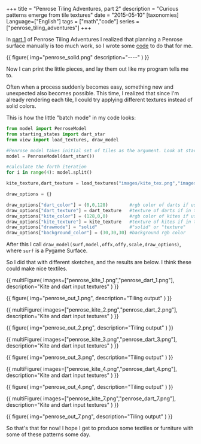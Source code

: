 +++
title = "Penrose Tiling Adventures, part 2"
description = "Curious patterns emerge from tile textures"
date = "2015-05-10"
[taxonomies]
Language=["English"]
tags = ["math","code"]
series = ["penrose_tiling_adventures"]
+++

In [part 1](@/text/2015-penrose-1/index.md) of Penrose Tiling Adventures I realized that planning a Penrose
surface manually is too much work, so I wrote some
[code](https://github.com/mollikka/Penrose) to do that for me.

{{
    figure(
        img="penrose_solid.png"
        description="----"
    )
}}



Now I can print the little pieces, and lay them out like my program tells me to.

Often when a process suddenly becomes easy, something new and unexpected also
becomes possible. This time, I realized that since I'm already rendering each tile, 
I could try applying different textures instead of solid colors.

This is how the little "batch mode" in my code looks:

```python
from model import PenroseModel
from starting_states import dart_star
from view import load_textures, draw_model

#Penrose model takes initial set of tiles as the argument. Look at starting_states.py for examples.
model = PenroseModel(dart_star())

#calculate the forth iteration
for i in range(4): model.split()

kite_texture,dart_texture = load_textures("images/kite_tex.png","images/dart_tex.png")

draw_options = {}

draw_options["dart_color"] = (0,0,128)        #rgb color of darts if using solid coloring
draw_options["dart_texture"] = dart_texture   #texture of darts if in texture mode
draw_options["kite_color"] = (128,0,0)        #rgb color of kites if using solid coloring
draw_options["kite_texture"] = kite_texture   #texture of kites if in texture mode
draw_options["drawmode"] = "solid"            #"solid" or "texture"
draw_options["background_color"] = (30,30,30) #background rgb color
```

After this I call `draw_model(surf,model,offx,offy,scale,draw_options)`, where `surf` is a Pygame Surface.

So I did that with different sketches, and the results are below. I think these
could make nice textiles.

{{
        multiFigure(
                images=["penrose_kite_1.png","penrose_dart_1.png"],
                description="Kite and dart input textures"
        )
}}

{{
        figure(
                img="penrose_out_1.png",
                description="Tiling output"
        )
}}

{{
        multiFigure(
                images=["penrose_kite_2.png","penrose_dart_2.png"],
                description="Kite and dart input textures"
        )
}}

{{
        figure(
                img="penrose_out_2.png",
                description="Tiling output"
        )
}}

{{
        multiFigure(
                images=["penrose_kite_3.png","penrose_dart_3.png"],
                description="Kite and dart input textures"
        )
}}

{{
        figure(
                img="penrose_out_3.png",
                description="Tiling output"
        )
}}

{{
        multiFigure(
                images=["penrose_kite_4.png","penrose_dart_4.png"],
                description="Kite and dart input textures"
        )
}}

{{
        figure(
                img="penrose_out_4.png",
                description="Tiling output"
        )
}}

{{
        multiFigure(
                images=["penrose_kite_7.png","penrose_dart_7.png"],
                description="Kite and dart input textures"
        )
}}

{{
        figure(
                img="penrose_out_7.png",
                description="Tiling output"
        )
}}

So that's that for now! I hope I get to produce some textiles or furniture with some of these patterns some day.

